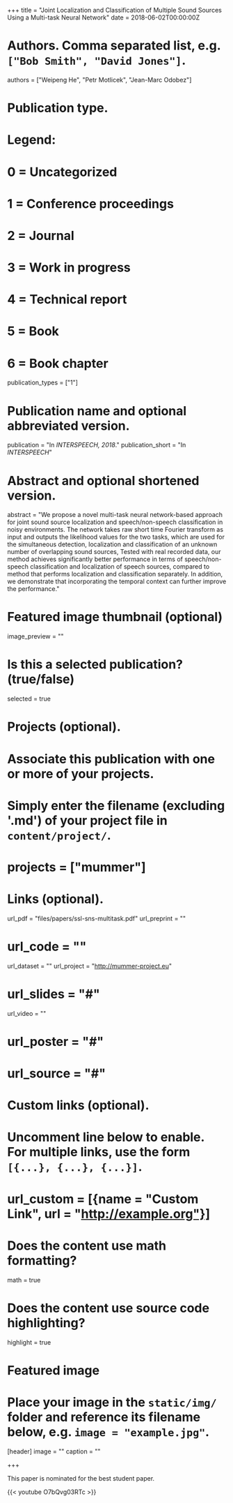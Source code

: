 +++
title = "Joint Localization and Classification of Multiple Sound Sources Using a Multi-task Neural Network"
date = 2018-06-02T00:00:00Z

# Authors. Comma separated list, e.g. `["Bob Smith", "David Jones"]`.
authors = ["Weipeng He", "Petr Motlicek", "Jean-Marc Odobez"]

# Publication type.
# Legend:
# 0 = Uncategorized
# 1 = Conference proceedings
# 2 = Journal
# 3 = Work in progress
# 4 = Technical report
# 5 = Book
# 6 = Book chapter
publication_types = ["1"]

# Publication name and optional abbreviated version.
publication = "In *INTERSPEECH, 2018*."
publication_short = "In *INTERSPEECH*"

# Abstract and optional shortened version.
abstract = "We propose a novel multi-task neural network-based approach for joint sound source localization and speech/non-speech classification in noisy environments.  The network takes raw short time Fourier transform as input and outputs the likelihood values for the two tasks, which are used for the simultaneous detection, localization and classification of an unknown number of overlapping sound sources, Tested with real recorded data, our method achieves significantly better performance in terms of speech/non-speech classification and localization of speech sources, compared to method that performs localization and classification separately.  In addition, we demonstrate that incorporating the temporal context can further improve the performance."

# Featured image thumbnail (optional)
image_preview = ""

# Is this a selected publication? (true/false)
selected = true

# Projects (optional).
#   Associate this publication with one or more of your projects.
#   Simply enter the filename (excluding '.md') of your project file in `content/project/`.
# projects = ["mummer"]

# Links (optional).
url_pdf = "files/papers/ssl-sns-multitask.pdf"
url_preprint = ""
# url_code = ""
url_dataset = ""
url_project = "http://mummer-project.eu"
# url_slides = "#"
url_video = ""
# url_poster = "#"
# url_source = "#"

# Custom links (optional).
#   Uncomment line below to enable. For multiple links, use the form `[{...}, {...}, {...}]`.
# url_custom = [{name = "Custom Link", url = "http://example.org"}]

# Does the content use math formatting?
math = true

# Does the content use source code highlighting?
highlight = true

# Featured image
# Place your image in the `static/img/` folder and reference its filename below, e.g. `image = "example.jpg"`.
[header]
image = ""
caption = ""

+++

This paper is nominated for the best student paper.

{{< youtube O7bQvg03RTc >}}

